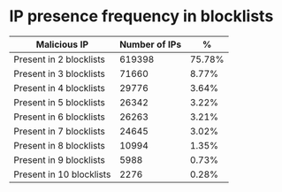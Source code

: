 # IP presence frequency in blocklists
| Malicious IP | Number of IPs | % |
|----|----|----|
| Present in 2 blocklists | 619398 | 75.78% |
| Present in 3 blocklists | 71660 | 8.77% |
| Present in 4 blocklists | 29776 | 3.64% |
| Present in 5 blocklists | 26342 | 3.22% |
| Present in 6 blocklists | 26263 | 3.21% |
| Present in 7 blocklists | 24645 | 3.02% |
| Present in 8 blocklists | 10994 | 1.35% |
| Present in 9 blocklists | 5988 | 0.73% |
| Present in 10 blocklists | 2276 | 0.28% |
